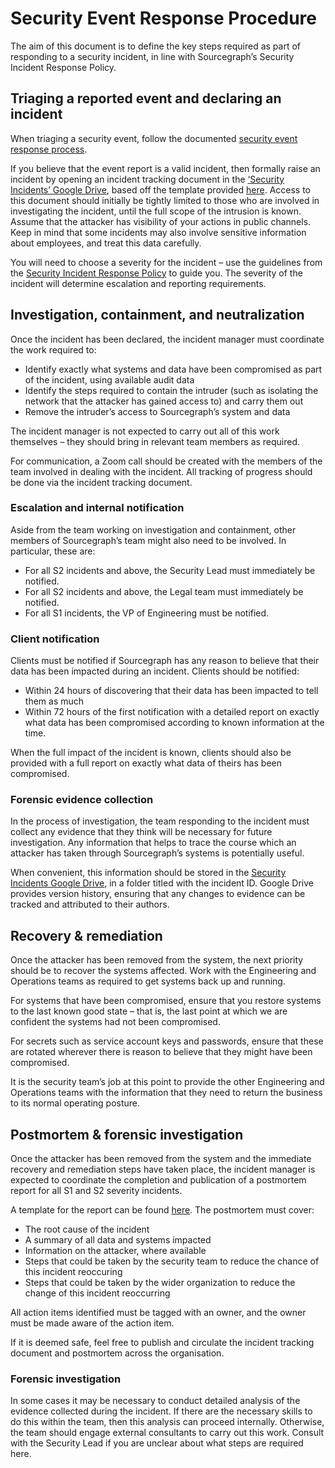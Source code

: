 # Security Event Response Procedure
The aim of this document is to define the key steps required as part of responding to a security incident, in line with Sourcegraph’s Security Incident Response Policy.

## Triaging a reported event and declaring an incident
When triaging a security event, follow the documented [security event response process](https://github.com/sourcegraph/infrastructure/blob/main/security/docs/incident-response/security-event-handling.md).

If you believe that the event report is a valid incident, then formally raise an incident by opening an incident tracking document in the [‘Security Incidents’ Google Drive](https://drive.google.com/drive/folders/0AJU1BuioR4F-Uk9PVA), based off the template provided [here](https://docs.google.com/document/d/1Yqp6ATFYtPZJslVzh-ataaBFtUz6jeU1Wt41ovWa8E4/edit?usp=drive_web&ouid=103293650779250413488). Access to this document should initially be tightly limited to those who are involved in investigating the incident, until the full scope of the intrusion is known. Assume that the attacker has visibility of your actions in public channels. Keep in mind that some incidents may also involve sensitive information about employees, and treat this data carefully.

You will need to choose a severity for the incident – use the guidelines from the [Security Incident Response Policy](./security-incident-response.md#severity) to guide you. The severity of the incident will determine escalation and reporting requirements.

## Investigation, containment, and neutralization
Once the incident has been declared, the incident manager must coordinate the work required to:
* Identify exactly what systems and data have been compromised as part of the incident, using available audit data
* Identify the steps required to contain the intruder (such as isolating the network that the attacker has gained access to) and carry them out
* Remove the intruder’s access to Sourcegraph’s system and data

The incident manager is not expected to carry out all of this work themselves – they should bring in relevant team members as required.

For communication, a Zoom call should be created with the members of the team involved in dealing with the incident. All tracking of progress should be done via the incident tracking document.

### Escalation and internal notification

Aside from the team working on investigation and containment, other members of Sourcegraph’s team might also need to be involved. In particular, these are:
* For all S2 incidents and above, the Security Lead must immediately be notified.
* For all S2 incidents and above, the Legal team must immediately be notified.
* For all S1 incidents, the VP of Engineering must be notified.

### Client notification
Clients must be notified if Sourcegraph has any reason to believe that their data has been impacted during an incident. Clients should be notified:
* Within 24 hours of discovering that their data has been impacted to tell them as much
* Within 72 hours of the first notification with a detailed report on exactly what data has been compromised according to known information at the time.

When the full impact of the incident is known, clients should also be provided with a full report on exactly what data of theirs has been compromised. 

### Forensic evidence collection
In the process of investigation, the team responding to the incident must collect any evidence that they think will be necessary for future investigation. Any information that helps to trace the course which an attacker has taken through Sourcegraph’s systems is potentially useful.

When convenient, this information should be stored in the [Security Incidents Google Drive](https://drive.google.com/drive/folders/12zMUAdBng6yRNMSfOTOMnXtAyQ0TPPhN), in a folder titled with the incident ID. Google Drive provides version history, ensuring that any changes to evidence can be tracked and attributed to their authors.

## Recovery & remediation
Once the attacker has been removed from the system, the next priority should be to recover the systems affected. Work with the Engineering and Operations teams as required to get systems back up and running.

For systems that have been compromised, ensure that you restore systems to the last known good state – that is, the last point at which we are confident the systems had not been compromised.

For secrets such as service account keys and passwords, ensure that these are rotated wherever there is reason to believe that they might have been compromised.

It is the security team’s job at this point to provide the other Engineering and Operations teams with the information that they need to return the business to its normal operating posture.

## Postmortem & forensic investigation
Once the attacker has been removed from the system and the immediate recovery and remediation steps have taken place, the incident manager is expected to coordinate the completion and publication of a postmortem report for all S1 and S2 severity incidents.

A template for the report can be found [here](https://docs.google.com/document/d/1g-UocctW1Zp-z5GdJ6b_Gx5ikHsMU30tWc_6qearMUo/edit). The postmortem must cover:
* The root cause of the incident
* A summary of all data and systems impacted
* Information on the attacker, where available
* Steps that could be taken by the security team to reduce the chance of this incident reoccuring
* Steps that could be taken by the wider organization to reduce the change of this incident reoccurring

All action items identified must be tagged with an owner, and the owner must be made aware of the action item.

If it is deemed safe, feel free to publish and circulate the incident tracking document and postmortem across the organisation.

### Forensic investigation

In some cases it may be necessary to conduct detailed analysis of the evidence collected during the incident. If there are the necessary skills to do this within the team, then this analysis can proceed internally. Otherwise, the team should engage external consultants to carry out this work. Consult with the Security Lead if you are unclear about what steps are required here.
